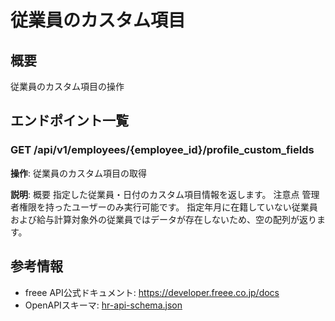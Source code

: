# 従業員のカスタム項目

## 概要

従業員のカスタム項目の操作

## エンドポイント一覧

### GET /api/v1/employees/{employee_id}/profile_custom_fields

**操作**: 従業員のカスタム項目の取得

**説明**: 概要 指定した従業員・日付のカスタム項目情報を返します。 注意点 管理者権限を持ったユーザーのみ実行可能です。 指定年月に在籍していない従業員および給与計算対象外の従業員ではデータが存在しないため、空の配列が返ります。



## 参考情報

- freee API公式ドキュメント: https://developer.freee.co.jp/docs
- OpenAPIスキーマ: [hr-api-schema.json](../../openapi/hr-api-schema.json)

